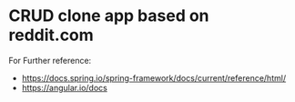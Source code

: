 # CRUD clone app based on reddit.com

For Further reference:
- https://docs.spring.io/spring-framework/docs/current/reference/html/
- https://angular.io/docs
